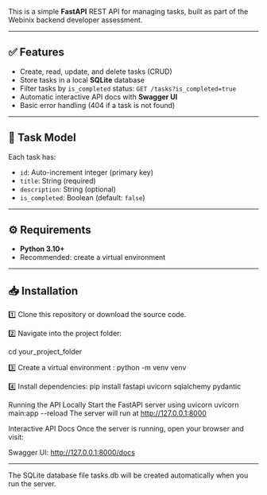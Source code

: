 

This is a simple **FastAPI** REST API for managing tasks, built as part of the Webinix backend developer assessment.

---

## ✅ Features

- Create, read, update, and delete tasks (CRUD)
- Store tasks in a local **SQLite** database
- Filter tasks by `is_completed` status: `GET /tasks?is_completed=true`
- Automatic interactive API docs with **Swagger UI**
- Basic error handling (404 if a task is not found)

---

## 📂 Task Model

Each task has:
- `id`: Auto-increment integer (primary key)
- `title`: String (required)
- `description`: String (optional)
- `is_completed`: Boolean (default: `false`)

---

## ⚙️ Requirements

- **Python 3.10+**
- Recommended: create a virtual environment

---

## 📥 Installation

1️⃣ Clone this repository or download the source code.

2️⃣ Navigate into the project folder:

cd your_project_folder

3️⃣ Create a virtual environment :
python -m venv venv

4️⃣ Install dependencies:
pip install fastapi uvicorn sqlalchemy pydantic

Running the API Locally
Start the FastAPI server using uvicorn
uvicorn main:app --reload
The server will run at http://127.0.0.1:8000

Interactive API Docs
Once the server is running, open your browser and visit:

Swagger UI: http://127.0.0.1:8000/docs

---

The SQLite database file tasks.db will be created automatically when you run the server.
